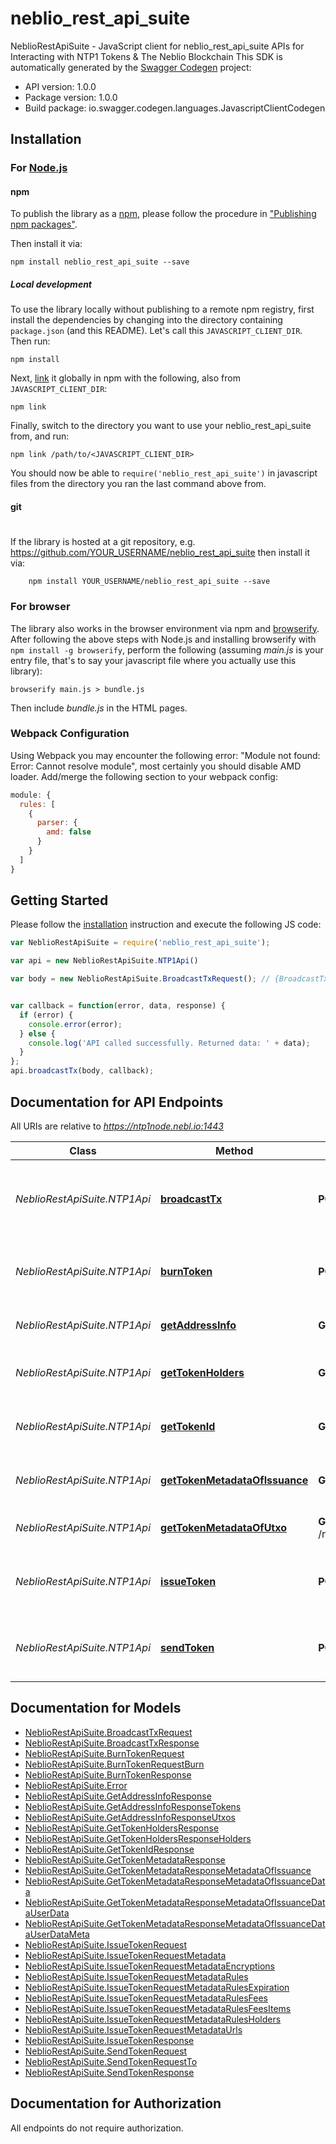 # neblio_rest_api_suite

NeblioRestApiSuite - JavaScript client for neblio_rest_api_suite
APIs for Interacting with NTP1 Tokens & The Neblio Blockchain
This SDK is automatically generated by the [Swagger Codegen](https://github.com/swagger-api/swagger-codegen) project:

- API version: 1.0.0
- Package version: 1.0.0
- Build package: io.swagger.codegen.languages.JavascriptClientCodegen

## Installation

### For [Node.js](https://nodejs.org/)

#### npm

To publish the library as a [npm](https://www.npmjs.com/),
please follow the procedure in ["Publishing npm packages"](https://docs.npmjs.com/getting-started/publishing-npm-packages).

Then install it via:

```shell
npm install neblio_rest_api_suite --save
```

##### Local development

To use the library locally without publishing to a remote npm registry, first install the dependencies by changing 
into the directory containing `package.json` (and this README). Let's call this `JAVASCRIPT_CLIENT_DIR`. Then run:

```shell
npm install
```

Next, [link](https://docs.npmjs.com/cli/link) it globally in npm with the following, also from `JAVASCRIPT_CLIENT_DIR`:

```shell
npm link
```

Finally, switch to the directory you want to use your neblio_rest_api_suite from, and run:

```shell
npm link /path/to/<JAVASCRIPT_CLIENT_DIR>
```

You should now be able to `require('neblio_rest_api_suite')` in javascript files from the directory you ran the last 
command above from.

#### git
#
If the library is hosted at a git repository, e.g.
https://github.com/YOUR_USERNAME/neblio_rest_api_suite
then install it via:

```shell
    npm install YOUR_USERNAME/neblio_rest_api_suite --save
```

### For browser

The library also works in the browser environment via npm and [browserify](http://browserify.org/). After following
the above steps with Node.js and installing browserify with `npm install -g browserify`,
perform the following (assuming *main.js* is your entry file, that's to say your javascript file where you actually 
use this library):

```shell
browserify main.js > bundle.js
```

Then include *bundle.js* in the HTML pages.

### Webpack Configuration

Using Webpack you may encounter the following error: "Module not found: Error:
Cannot resolve module", most certainly you should disable AMD loader. Add/merge
the following section to your webpack config:

```javascript
module: {
  rules: [
    {
      parser: {
        amd: false
      }
    }
  ]
}
```

## Getting Started

Please follow the [installation](#installation) instruction and execute the following JS code:

```javascript
var NeblioRestApiSuite = require('neblio_rest_api_suite');

var api = new NeblioRestApiSuite.NTP1Api()

var body = new NeblioRestApiSuite.BroadcastTxRequest(); // {BroadcastTxRequest} Object representing a transaction to broadcast


var callback = function(error, data, response) {
  if (error) {
    console.error(error);
  } else {
    console.log('API called successfully. Returned data: ' + data);
  }
};
api.broadcastTx(body, callback);

```

## Documentation for API Endpoints

All URIs are relative to *https://ntp1node.nebl.io:1443*

Class | Method | HTTP request | Description
------------ | ------------- | ------------- | -------------
*NeblioRestApiSuite.NTP1Api* | [**broadcastTx**](docs/NTP1Api.md#broadcastTx) | **POST** /ntp1/broadcast | Broadcasts a signed raw transaction to the network
*NeblioRestApiSuite.NTP1Api* | [**burnToken**](docs/NTP1Api.md#burnToken) | **POST** /ntp1/burntoken | Builds a transaction that burns an NTP1 Token
*NeblioRestApiSuite.NTP1Api* | [**getAddressInfo**](docs/NTP1Api.md#getAddressInfo) | **GET** /ntp1/addressinfo/{address} | Information On a Neblio Address
*NeblioRestApiSuite.NTP1Api* | [**getTokenHolders**](docs/NTP1Api.md#getTokenHolders) | **GET** /ntp1/stakeholders/{tokenid} | Get Addresses Holding a Token
*NeblioRestApiSuite.NTP1Api* | [**getTokenId**](docs/NTP1Api.md#getTokenId) | **GET** /ntp1/tokenid/{tokensymbol} | Returns the tokenId representing a token
*NeblioRestApiSuite.NTP1Api* | [**getTokenMetadataOfIssuance**](docs/NTP1Api.md#getTokenMetadataOfIssuance) | **GET** /ntp1/tokenmetadata/{tokenid} | Get Issuance Metadata of Token
*NeblioRestApiSuite.NTP1Api* | [**getTokenMetadataOfUtxo**](docs/NTP1Api.md#getTokenMetadataOfUtxo) | **GET** /ntp1/tokenmetadata/{tokenid}/{utxo} | Get UTXO Metadata of Token
*NeblioRestApiSuite.NTP1Api* | [**issueToken**](docs/NTP1Api.md#issueToken) | **POST** /ntp1/issue | Builds a transaction that issues a new NTP1 Token
*NeblioRestApiSuite.NTP1Api* | [**sendToken**](docs/NTP1Api.md#sendToken) | **POST** /ntp1/sendtoken | Builds a transaction that sends an NTP1 Token


## Documentation for Models

 - [NeblioRestApiSuite.BroadcastTxRequest](docs/BroadcastTxRequest.md)
 - [NeblioRestApiSuite.BroadcastTxResponse](docs/BroadcastTxResponse.md)
 - [NeblioRestApiSuite.BurnTokenRequest](docs/BurnTokenRequest.md)
 - [NeblioRestApiSuite.BurnTokenRequestBurn](docs/BurnTokenRequestBurn.md)
 - [NeblioRestApiSuite.BurnTokenResponse](docs/BurnTokenResponse.md)
 - [NeblioRestApiSuite.Error](docs/Error.md)
 - [NeblioRestApiSuite.GetAddressInfoResponse](docs/GetAddressInfoResponse.md)
 - [NeblioRestApiSuite.GetAddressInfoResponseTokens](docs/GetAddressInfoResponseTokens.md)
 - [NeblioRestApiSuite.GetAddressInfoResponseUtxos](docs/GetAddressInfoResponseUtxos.md)
 - [NeblioRestApiSuite.GetTokenHoldersResponse](docs/GetTokenHoldersResponse.md)
 - [NeblioRestApiSuite.GetTokenHoldersResponseHolders](docs/GetTokenHoldersResponseHolders.md)
 - [NeblioRestApiSuite.GetTokenIdResponse](docs/GetTokenIdResponse.md)
 - [NeblioRestApiSuite.GetTokenMetadataResponse](docs/GetTokenMetadataResponse.md)
 - [NeblioRestApiSuite.GetTokenMetadataResponseMetadataOfIssuance](docs/GetTokenMetadataResponseMetadataOfIssuance.md)
 - [NeblioRestApiSuite.GetTokenMetadataResponseMetadataOfIssuanceData](docs/GetTokenMetadataResponseMetadataOfIssuanceData.md)
 - [NeblioRestApiSuite.GetTokenMetadataResponseMetadataOfIssuanceDataUserData](docs/GetTokenMetadataResponseMetadataOfIssuanceDataUserData.md)
 - [NeblioRestApiSuite.GetTokenMetadataResponseMetadataOfIssuanceDataUserDataMeta](docs/GetTokenMetadataResponseMetadataOfIssuanceDataUserDataMeta.md)
 - [NeblioRestApiSuite.IssueTokenRequest](docs/IssueTokenRequest.md)
 - [NeblioRestApiSuite.IssueTokenRequestMetadata](docs/IssueTokenRequestMetadata.md)
 - [NeblioRestApiSuite.IssueTokenRequestMetadataEncryptions](docs/IssueTokenRequestMetadataEncryptions.md)
 - [NeblioRestApiSuite.IssueTokenRequestMetadataRules](docs/IssueTokenRequestMetadataRules.md)
 - [NeblioRestApiSuite.IssueTokenRequestMetadataRulesExpiration](docs/IssueTokenRequestMetadataRulesExpiration.md)
 - [NeblioRestApiSuite.IssueTokenRequestMetadataRulesFees](docs/IssueTokenRequestMetadataRulesFees.md)
 - [NeblioRestApiSuite.IssueTokenRequestMetadataRulesFeesItems](docs/IssueTokenRequestMetadataRulesFeesItems.md)
 - [NeblioRestApiSuite.IssueTokenRequestMetadataRulesHolders](docs/IssueTokenRequestMetadataRulesHolders.md)
 - [NeblioRestApiSuite.IssueTokenRequestMetadataUrls](docs/IssueTokenRequestMetadataUrls.md)
 - [NeblioRestApiSuite.IssueTokenResponse](docs/IssueTokenResponse.md)
 - [NeblioRestApiSuite.SendTokenRequest](docs/SendTokenRequest.md)
 - [NeblioRestApiSuite.SendTokenRequestTo](docs/SendTokenRequestTo.md)
 - [NeblioRestApiSuite.SendTokenResponse](docs/SendTokenResponse.md)


## Documentation for Authorization

 All endpoints do not require authorization.


